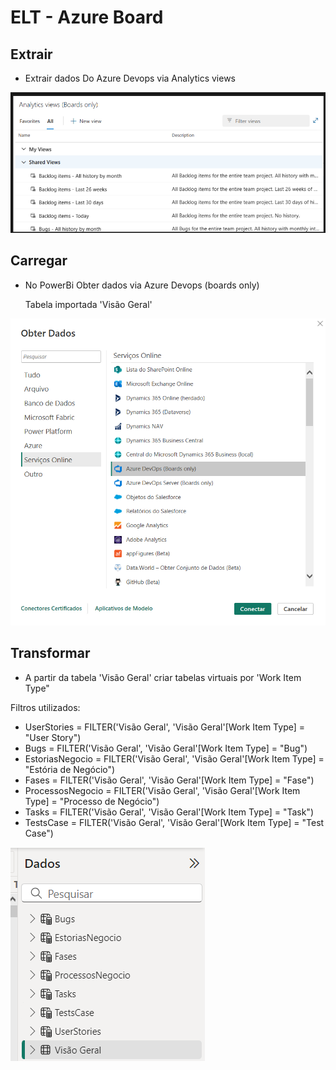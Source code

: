 # ELT - Azure Board

## Extrair

- Extrair dados Do Azure Devops via Analytics views

![alt text](image.png)

## Carregar

- No PowerBi Obter dados via Azure Devops (boards only)

  Tabela importada 'Visão Geral'

![alt text](image-1.png)

## Transformar

- A partir da tabela 'Visão Geral' criar tabelas virtuais por 'Work Item Type"

Filtros utilizados:

- UserStories = FILTER('Visão Geral', 'Visão Geral'[Work Item Type] = "User Story")
- Bugs = FILTER('Visão Geral', 'Visão Geral'[Work Item Type] = "Bug")
- EstoriasNegocio = FILTER('Visão Geral', 'Visão Geral'[Work Item Type] = "Estória de Negócio")
- Fases = FILTER('Visão Geral', 'Visão Geral'[Work Item Type] = "Fase")
- ProcessosNegocio = FILTER('Visão Geral', 'Visão Geral'[Work Item Type] = "Processo de Negócio")
- Tasks = FILTER('Visão Geral', 'Visão Geral'[Work Item Type] = "Task")
- TestsCase = FILTER('Visão Geral', 'Visão Geral'[Work Item Type] = "Test Case")

![alt text](image-2.png)
